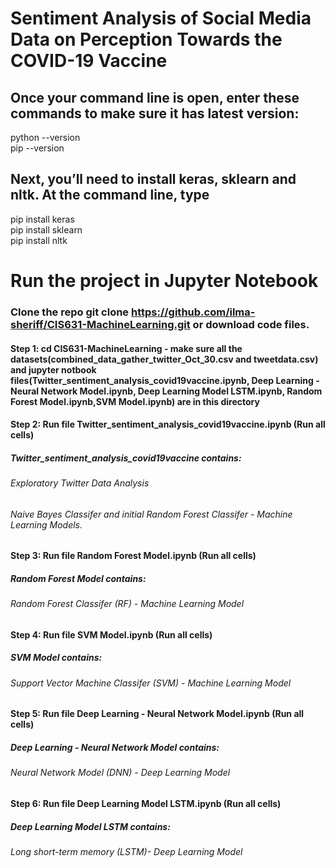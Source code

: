 # Sentiment Analysis of Social Media Data on Perception Towards the COVID-19 Vaccine

## Once your command line is open, enter these commands to make sure it has latest version:
python --version <br/>
pip --version


## Next, you’ll need to install keras, sklearn and nltk. At the command line, type
pip install keras <br/>
pip install sklearn <br/>
pip install nltk <br/>

# Run the project in Jupyter Notebook
### Clone the repo git clone https://github.com/ilma-sheriff/CIS631-MachineLearning.git or download code files.
#### Step 1: cd CIS631-MachineLearning - make sure all the datasets(combined_data_gather_twitter_Oct_30.csv and tweetdata.csv) and jupyter notbook files(Twitter_sentiment_analysis_covid19vaccine.ipynb, Deep Learning - Neural Network Model.ipynb, Deep Learning Model LSTM.ipynb, Random Forest Model.ipynb,SVM Model.ipynb) are in this directory
#### Step 2: Run file Twitter_sentiment_analysis_covid19vaccine.ipynb (Run all cells) 
##### Twitter_sentiment_analysis_covid19vaccine contains:
###### Exploratory Twitter Data Analysis
###### Naive Bayes Classifer and initial Random Forest Classifer - Machine Learning Models. 
#### Step 3: Run file Random Forest Model.ipynb (Run all cells) 
##### Random Forest Model contains: 
###### Random Forest Classifer (RF) - Machine Learning Model
#### Step 4: Run file SVM Model.ipynb (Run all cells) 
##### SVM Model contains: 
###### Support Vector Machine Classifer (SVM) - Machine Learning Model
#### Step 5: Run file Deep Learning - Neural Network Model.ipynb (Run all cells) 
##### Deep Learning - Neural Network Model contains: 
###### Neural Network Model (DNN) - Deep Learning Model
#### Step 6: Run file Deep Learning Model LSTM.ipynb (Run all cells) 
##### Deep Learning Model LSTM contains: 
###### Long short-term memory (LSTM)- Deep Learning Model

